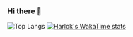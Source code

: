 ### Hi there 👋

![Top Langs](https://github-readme-stats.vercel.app/api/top-langs/?username=ChatchawanSama&layout=compact)
[![Harlok's WakaTime stats](https://github-readme-stats.vercel.app/api/wakatime?username=ChatchawanSama)](https://github.com/ChatchawanSama/github-readme-stats)

<!--
**ChatchawanSama/ChatchawanSama** is a ✨ _special_ ✨ repository because its `README.md` (this file) appears on your GitHub profile.

Here are some ideas to get you started:

- 🔭 I’m currently working on ...
- 🌱 I’m currently learning ...
- 👯 I’m looking to collaborate on ...
- 🤔 I’m looking for help with ...
- 💬 Ask me about ...
- 📫 How to reach me: ...
- 😄 Pronouns: ...
- ⚡ Fun fact: ...
-->
